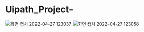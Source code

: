 # Uipath_Project-
![화면 캡처 2022-04-27 123037](https://user-images.githubusercontent.com/96100009/165434344-1dc630aa-e885-416d-8d80-77cb0be1b79b.png)
![화면 캡처 2022-04-27 123058](https://user-images.githubusercontent.com/96100009/165434351-a676084b-6640-403e-bc7f-884d0df8c845.png)
